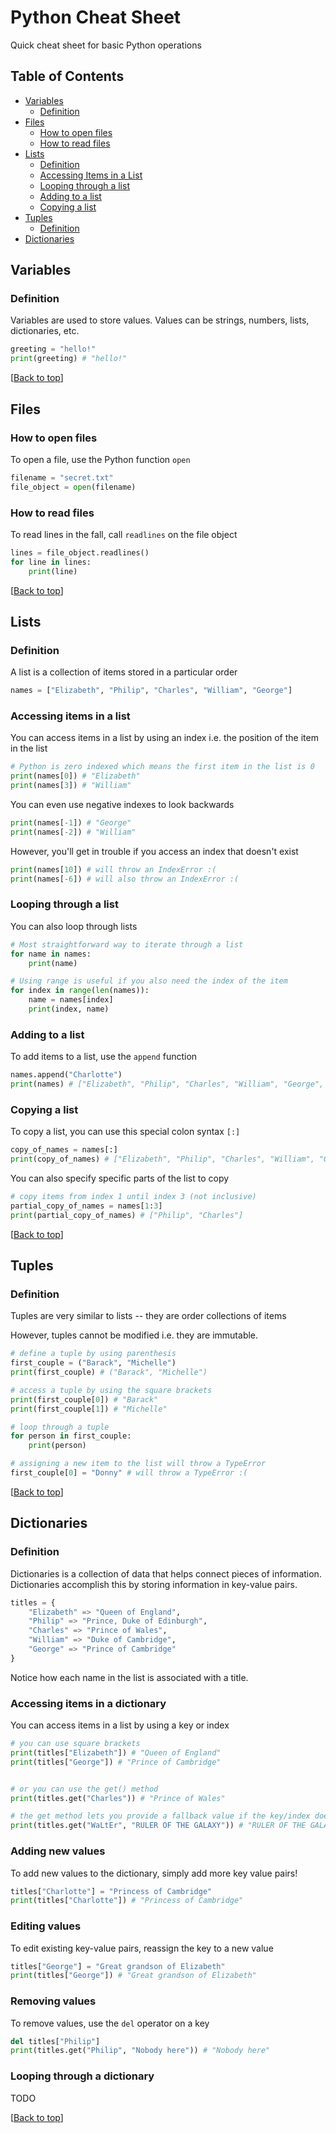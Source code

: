 # Python Cheat Sheet
Quick cheat sheet for basic Python operations

## Table of Contents
- [Variables](#variables)
    - [Definition](#definition)
- [Files](#files)
	- [How to open files](#how-to-open-files)
	- [How to read files](#how-to-read-files)
- [Lists](#lists)
    - [Definition](#definition-1)
    - [Accessing Items in a List](#accessing-items-in-a-list)
    - [Looping through a list](#looping-through-a-list)
    - [Adding to a list](#adding-to-a-list)
    - [Copying a list](#copying-a-list)
- [Tuples](#tuples)
    - [Definition](#definition-2)
- [Dictionaries](#dictionaries)

## Variables
### Definition
Variables are used to store values. Values can be strings, numbers, lists, dictionaries, etc.

```python
greeting = "hello!"
print(greeting) # "hello!"
```

[[Back to top](#table-of-contents)]

## Files
### How to open files
To open a file, use the Python function `open`

```python
filename = "secret.txt"
file_object = open(filename)
```

### How to read files
To read lines in the fall, call `readlines` on the file object
```python
lines = file_object.readlines()
for line in lines:
    print(line)
```

[[Back to top](#table-of-contents)]

## Lists
### Definition
A list is a collection of items stored in a particular order

```python
names = ["Elizabeth", "Philip", "Charles", "William", "George"]
```

### Accessing items in a list
You can access items in a list by using an index i.e. the position of the item in the list
```python
# Python is zero indexed which means the first item in the list is 0
print(names[0]) # "Elizabeth"
print(names[3]) # "William"
```

You can even use negative indexes to look backwards
```python
print(names[-1]) # "George"
print(names[-2]) # "William"
```

However, you'll get in trouble if you access an index that doesn't exist
```python
print(names[10]) # will throw an IndexError :(
print(names[-6]) # will also throw an IndexError :(
```

### Looping through a list
You can also loop through lists
```python
# Most straightforward way to iterate through a list
for name in names:
    print(name)

# Using range is useful if you also need the index of the item
for index in range(len(names)):
    name = names[index]
    print(index, name)
```

### Adding to a list
To add items to a list, use the `append` function
```python
names.append("Charlotte")
print(names) # ["Elizabeth", "Philip", "Charles", "William", "George", "Charlotte"]
```

### Copying a list
To copy a list, you can use this special colon syntax `[:]`
```python
copy_of_names = names[:]
print(copy_of_names) # ["Elizabeth", "Philip", "Charles", "William", "George", "Charlotte"]
```

You can also specify specific parts of the list to copy
```python
# copy items from index 1 until index 3 (not inclusive)
partial_copy_of_names = names[1:3]
print(partial_copy_of_names) # ["Philip", "Charles"]
```

[[Back to top](#table-of-contents)]

## Tuples
### Definition
Tuples are very similar to lists -- they are order collections of items

However, tuples cannot be modified i.e. they are immutable.


```python
# define a tuple by using parenthesis
first_couple = ("Barack", "Michelle")
print(first_couple) # ("Barack", "Michelle")

# access a tuple by using the square brackets
print(first_couple[0]) # "Barack"
print(first_couple[1]) # "Michelle"

# loop through a tuple
for person in first_couple:
	print(person)

# assigning a new item to the list will throw a TypeError
first_couple[0] = "Donny" # will throw a TypeError :(
```

[[Back to top](#table-of-contents)]

## Dictionaries
### Definition
Dictionaries is a collection of data that helps connect pieces of information. 
Dictionaries accomplish this by storing information in key-value pairs.

```python
titles = {
    "Elizabeth" => "Queen of England",
    "Philip" => "Prince, Duke of Edinburgh",
    "Charles" => "Prince of Wales",
    "William" => "Duke of Cambridge",
    "George" => "Prince of Cambridge"
}
```

Notice how each name in the list is associated with a title.

### Accessing items in a dictionary
You can access items in a list by using a key or index

```python
# you can use square brackets
print(titles["Elizabeth"]) # "Queen of England"
print(titles["George"]) # "Prince of Cambridge"


# or you can use the get() method
print(titles.get("Charles")) # "Prince of Wales"

# the get method lets you provide a fallback value if the key/index does not exist
print(titles.get("WaLtEr", "RULER OF THE GALAXY")) # "RULER OF THE GALAXY"
```

### Adding new values
To add new values to the dictionary, simply add more key value pairs!
```python
titles["Charlotte"] = "Princess of Cambridge"
print(titles["Charlotte"]) # "Princess of Cambridge"
```

### Editing values
To edit existing key-value pairs, reassign the key to a new value
```python
titles["George"] = "Great grandson of Elizabeth"
print(titles["George"]) # "Great grandson of Elizabeth"
```

### Removing values
To remove values, use the `del` operator on a key
```python
del titles["Philip"]
print(titles.get("Philip", "Nobody here")) # "Nobody here"
```

### Looping through a dictionary
TODO

[[Back to top](#table-of-contents)]
